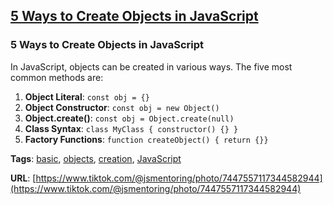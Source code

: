 ## [5 Ways to Create Objects in JavaScript](#5-ways-to-create-objects-in-javascript)

### 5 Ways to Create Objects in JavaScript

In JavaScript, objects can be created in various ways. The five most common methods are:

1. **Object Literal**: `const obj = {}`
2. **Object Constructor**: `const obj = new Object()`
3. **Object.create()**: `const obj = Object.create(null)`
4. **Class Syntax**: `class MyClass { constructor() {} }`
5. **Factory Functions**: `function createObject() { return {}}`

**Tags**: [basic](./level/basic), [objects](./theme/objects), [creation](./theme/creation), [JavaScript](./theme/javascript)

**URL**: [https://www.tiktok.com/@jsmentoring/photo/7447557117344582944](https://www.tiktok.com/@jsmentoring/photo/7447557117344582944)
